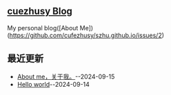 ## [cuezhusy Blog](https://szhu.github.io/)
My personal blog([About Me])(https://github.com/cufezhusy/szhu.github.io/issues/2)

## 最近更新
- [About me，关于我。](https://github.com/cufezhusy/szhu.github.io/issues/2)--2024-09-15
- [Hello world](https://github.com/cufezhusy/szhu.github.io/issues/1)--2024-09-14
